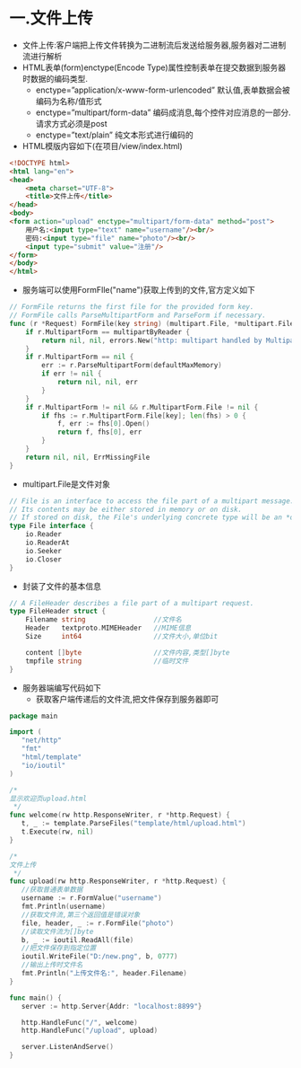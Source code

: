 # 一.文件上传

* 文件上传:客户端把上传文件转换为二进制流后发送给服务器,服务器对二进制流进行解析
* HTML表单(form)enctype(Encode Type)属性控制表单在提交数据到服务器时数据的编码类型.
  * enctype=”application/x-www-form-urlencoded” 默认值,表单数据会被编码为名称/值形式
  * enctype=”multipart/form-data” 编码成消息,每个控件对应消息的一部分.请求方式必须是post
  * enctype=”text/plain” 纯文本形式进行编码的
* HTML模版内容如下(在项目/view/index.html)
```html
<!DOCTYPE html>
<html lang="en">
<head>
    <meta charset="UTF-8">
    <title>文件上传</title>
</head>
<body>
<form action="upload" enctype="multipart/form-data" method="post">
    用户名:<input type="text" name="username"/><br/>
    密码:<input type="file" name="photo"/><br/>
    <input type="submit" value="注册"/>
</form>
</body>
</html>
```
* 服务端可以使用FormFIle("name")获取上传到的文件,官方定义如下

```go
// FormFile returns the first file for the provided form key.
// FormFile calls ParseMultipartForm and ParseForm if necessary.
func (r *Request) FormFile(key string) (multipart.File, *multipart.FileHeader, error) {
	if r.MultipartForm == multipartByReader {
		return nil, nil, errors.New("http: multipart handled by MultipartReader")
	}
	if r.MultipartForm == nil {
		err := r.ParseMultipartForm(defaultMaxMemory)
		if err != nil {
			return nil, nil, err
		}
	}
	if r.MultipartForm != nil && r.MultipartForm.File != nil {
		if fhs := r.MultipartForm.File[key]; len(fhs) > 0 {
			f, err := fhs[0].Open()
			return f, fhs[0], err
		}
	}
	return nil, nil, ErrMissingFile
}
```

* multipart.File是文件对象

```go
// File is an interface to access the file part of a multipart message.
// Its contents may be either stored in memory or on disk.
// If stored on disk, the File's underlying concrete type will be an *os.File.
type File interface {
	io.Reader
	io.ReaderAt
	io.Seeker
	io.Closer
}
```

* 封装了文件的基本信息

```go
// A FileHeader describes a file part of a multipart request.
type FileHeader struct {
	Filename string					//文件名
	Header   textproto.MIMEHeader	//MIME信息
	Size     int64					//文件大小,单位bit

	content []byte					//文件内容,类型[]byte
	tmpfile string					//临时文件
}
```

* 服务器端编写代码如下
  * 获取客户端传递后的文件流,把文件保存到服务器即可

```go
package main

import (
   "net/http"
   "fmt"
   "html/template"
   "io/ioutil"
)

/*
显示欢迎页upload.html
 */
func welcome(rw http.ResponseWriter, r *http.Request) {
   t, _ := template.ParseFiles("template/html/upload.html")
   t.Execute(rw, nil)
}

/*
文件上传
 */
func upload(rw http.ResponseWriter, r *http.Request) {
   //获取普通表单数据
   username := r.FormValue("username")
   fmt.Println(username)
   //获取文件流,第三个返回值是错误对象
   file, header, _ := r.FormFile("photo")
   //读取文件流为[]byte
   b, _ := ioutil.ReadAll(file)
   //把文件保存到指定位置
   ioutil.WriteFile("D:/new.png", b, 0777)
   //输出上传时文件名
   fmt.Println("上传文件名:", header.Filename)
}

func main() {
   server := http.Server{Addr: "localhost:8899"}

   http.HandleFunc("/", welcome)
   http.HandleFunc("/upload", upload)

   server.ListenAndServe()
}
```

